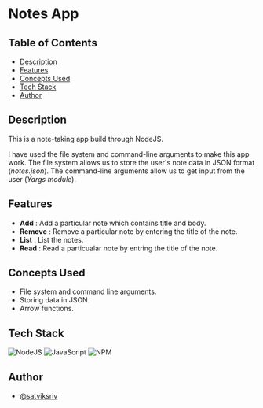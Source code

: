 # Notes App

## Table of Contents

- [Description](#description)
- [Features](#features)
- [Concepts Used](#concepts-used)
- [Tech Stack](#tech-stack)
- [Author](#author)

## Description

This is a note-taking app build through NodeJS.

I have used the file system and command-line arguments to make this app work.
The file system allows us to store the user's note data in JSON format (_notes.json_).
The command-line arguments allow us to get input from the user (_Yargs module_).

## Features

- **Add** : Add a particular note which contains title and body.
- **Remove** : Remove a particular note by entering the title of the note.
- **List** : List the notes.
- **Read** : Read a particualar note by entring the title of the note.

## Concepts Used

- File system and command line arguments.
- Storing data in JSON.
- Arrow functions.

## Tech Stack

![NodeJS](https://img.shields.io/badge/node.js-6DA55F?style=for-the-badge&logo=node.js&logoColor=white) ![JavaScript](https://img.shields.io/badge/javascript-%23323330.svg?style=for-the-badge&logo=javascript&logoColor=%23F7DF1E) ![NPM](https://img.shields.io/badge/NPM-%23000000.svg?style=for-the-badge&logo=npm&logoColor=white)

## Author

- [@satviksriv](https://github.com/satviksriv)
